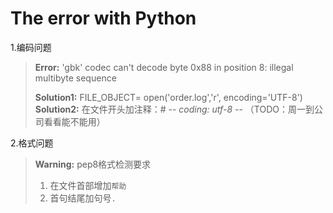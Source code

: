 # **The error with Python**

1.编码问题

> **Error:** 'gbk' codec can't decode byte 0x88 in position 8: illegal multibyte sequence
>
> **Solution1:** FILE_OBJECT= open('order.log','r', encoding='UTF-8')
> **Solution2:** 在文件开头加注释：# -*- coding: utf-8 -*- （TODO：周一到公司看看能不能用）

2.格式问题

> **Warning:** pep8格式检测要求
> 1. 在文件首部增加`帮助`
> 2. 首句结尾加句号`.`
